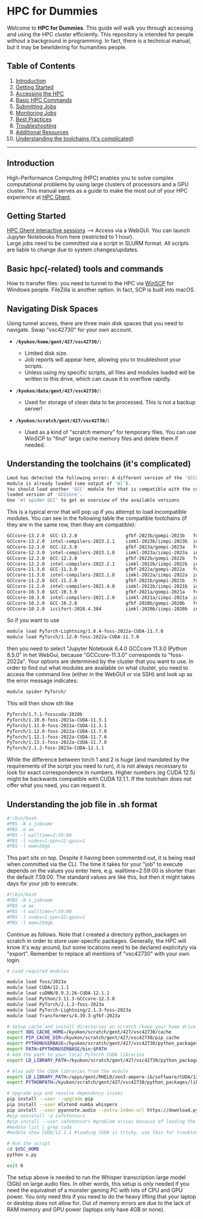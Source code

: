 # HPC for Dummies

Welcome to **HPC for Dummies**. This guide will walk you through accessing and using the HPC cluster efficiently. This repository is intended for people without a background in programming. In fact, there is a technical manual, but it may be bewildering for humanities people. 

## Table of Contents
1. [Introduction](#introduction)
2. [Getting Started](#getting-started)
3. [Accessing the HPC](#accessing-the-hpc)
4. [Basic HPC Commands](#basic-hpc-commands)
5. [Submitting Jobs](#submitting-jobs)
6. [Monitoring Jobs](#monitoring-jobs)
7. [Best Practices](#best-practices)
8. [Troubleshooting](#troubleshooting)
9. [Additional Resources](#additional-resources)
10. [Understanding the toolchains (it's complicated)](#toolchains)
---

## Introduction
High-Performance Computing (HPC) enables you to solve complex computational problems by using large clusters of processors and a GPU cluster. This manual serves as a guide to make the most out of your HPC experience at [HPC Ghent](https://login.hpc.ugent.be/).

## Getting Started
[HPC Ghent interactive sessions](https://login.hpc.ugent.be/pun/sys/dashboard/batch_connect/sessions) --> Access via a WebGUI. You can launch Jupyter Notebooks from here (restricted to 1 hour).  
Large jobs need to be committed via a script in SLURM format. All scripts are liable to change due to system changes/updates. 

## Basic hpc(-related) tools and commands
How to transfer files: you need to tunnel to the HPC via [WinSCP]() for Windows people. FileZilla is another option. In fact, SCP is built into macOS. 

## Navigating Disk Spaces

Using tunnel access, there are three main disk spaces that you need to navigate. Swap "vsc42730" for your own account.

- **`/kyukon/home/gent/427/vsc42730/`:**
  - Limited disk size.
  - Job reports will appear here, allowing you to troubleshoot your scripts.
  - Unless using my specific scripts, all files and modules loaded will be written to this drive, which can cause it to overflow rapidly.

- **`/kyukon/data/gent/427/vsc42730/`:**
  - Used for storage of clean data to be processed. This is not a backup server!

- **`/kyukon/scratch/gent/427/vsc42730/`:**
  - Used as a kind of "scratch memory" for temporary files. You can use WinSCP to "find" large cache memory files and delete them if needed.
 
## Understanding the toolchains (it's complicated)
```bash 
Lmod has detected the following error: A different version of the 'GCCcore'
module is already loaded (see output of 'ml').
You should load another 'GCC' module for that is compatible with the currently
loaded version of 'GCCcore'.
Use 'ml spider GCC' to get an overview of the available versions
```
This is a typical error that will pop up if you attempt to load incompatible modules. You can see in the following table the compatible toolchains (if they are in the same row, then they are compatible):
```bash
GCCcore-13.2.0  GCC-13.2.0                  gfbf-2023b/gompi-2023b   foss-2023b
GCCcore-13.2.0  intel-compilers-2023.2.1    iimkl-2023b/iimpi-2023b  intel-2023b
GCCcore-12.3.0  GCC-12.3.0                  gfbf-2023a/gompi-2023a   foss-2023a
GCCcore-12.3.0  intel-compilers-2023.1.0    iimkl-2023a/iimpi-2023a  intel-2023a
GCCcore-12.2.0  GCC-12.2.0                  gfbf-2022b/gompi-2022b   foss-2022b
GCCcore-12.2.0  intel-compilers-2022.2.1    iimkl-2022b/iimpi-2022b  intel-2022b
GCCcore-11.3.0  GCC-11.3.0                  gfbf-2022a/gompi-2022a   foss-2022a
GCCcore-11.3.0  intel-compilers-2022.1.0    iimkl-2022a/iimpi-2022a  intel-2022a
GCCcore-11.2.0  GCC-11.2.0                  gfbf-2021b/gompi-2021b   foss-2021b
GCCcore-11.2.0  intel-compilers-2021.4.0    iimkl-2021b/iimpi-2021b  intel-2021b
GCCcore-10.3.0  GCC-10.3.0                  gfbf-2021a/gompi-2021a   foss-2021a
GCCcore-10.3.0  intel-compilers-2021.2.0    iimkl-2021a/iimpi-2021a  intel-2021a
GCCcore-10.2.0  GCC-10.2.0                  gfbf-2020b/gompi-2020b   foss-2020b
GCCcore-10.2.0  iccifort-2020.4.304         iimkl-2020b/iimpi-2020b  intel-2020b
```
So if you want to use 
```bash
module load PyTorch-Lightning/1.8.4-foss-2022a-CUDA-11.7.0 
module load PyTorch/1.12.0-foss-2022a-CUDA-11.7.0
```
then you need to select "Jupyter Notebook 6.4.0 GCCcore 11.3.0 IPython 8.5.0" in het WebGui, because "GCCcore-11.3.0" corresponds to "foss-2022a". Your options are determined by the cluster that you want to use. 
In order to find out what modules are available on what cluster, you need to access the command line (either in the WebGUI or via SSH) and look up as the error message indicates:
```bash
module spider PyTorch/
```
This will then show sth like
```bash
PyTorch/1.7.1-fosscuda-2020b
PyTorch/1.10.0-foss-2021a-CUDA-11.3.1
PyTorch/1.11.0-foss-2021a-CUDA-11.3.1
PyTorch/1.12.0-foss-2022a-CUDA-11.7.0
PyTorch/1.12.1-foss-2022a-CUDA-11.7.0
PyTorch/1.13.1-foss-2022a-CUDA-11.7.0
PyTorch/2.1.2-foss-2023a-CUDA-12.1.1
```
While the difference between torch 1 and 2 is huge (and mandated by the requirements of the script you need to run), it is not always necessary to look for exact correspondence in numbers. Higher numbers (eg CUDA 12.5) might be backwards compatible with CUDA 12.1.1. If the toolchain does not offer what you need, you can request it.

## Understanding the job file in .sh format

```bash
#!/bin/bash
#PBS -N x_jobname
#PBS -m ae
#PBS -l walltime=2:59:00
#PBS -l nodes=1:ppn=12:gpus=1
#PBS -l mem=50gb
```
This part sits on top. Despite it having been commented out, it is being read when committed via the CLI. The time it takes for your "job" to execute depends  on the values you enter here, e.g. walltime=2:59:00 is shorter than the default 7.59.00. The standard values are like this, but then it might takes days for your job to execute. 
```bash
#!/bin/bash
#PBS -N x_jobname
#PBS -m ae
#PBS -l walltime=7:59:00
#PBS -l nodes=1:ppn=32:gpus=1
#PBS -l mem=250gb
```
Continue as follows. Note that I created a directory python_packages on scratch in order to store user-specific packages. Generally, the HPC will know it's way around, but some locations need to be declared explicityly via "export". Remember to replace all mentions of "vsc42730" with your own login.
```bash
# Load required modules

module load foss/2023a
module load CUDA/12.1.1
module load cuDNN/8.9.2.26-CUDA-12.1.1
module load Python/3.11.3-GCCcore-12.3.0
module load PyTorch/2.1.2-foss-2023a
module load PyTorch-Lightning/2.1.3-foss-2023a
module load Transformers/4.39.3-gfbf-2023a

# Setup cache and install directories on scratch (keep your home drive from overflowing)
export XDG_CACHE_HOME=/kyukon/scratch/gent/427/vsc42730/cache
export PIP_CACHE_DIR=/kyukon/scratch/gent/427/vsc42730/pip_cache
export PYTHONUSERBASE=/kyukon/scratch/gent/427/vsc42730/python_packages
export PATH=$PYTHONUSERBASE/bin:$PATH
# Add the path to your local PyTorch CUDA libraries
export LD_LIBRARY_PATH=/kyukon/scratch/gent/427/vsc42730/python_packages/lib/python3.11/site-packages/torch/lib:$LD_LIBRARY_PATH

# Also add the CUDA libraries from the module
export LD_LIBRARY_PATH=/apps/gent/RHEL8/zen3-ampere-ib/software/CUDA/12.1.1/lib64:$LD_LIBRARY_PATH
export PYTHONPATH=/kyukon/scratch/gent/427/vsc42730/python_packages/lib/python3.11/site-packages:$PYTHONPATH

# Upgrade pip and resolve dependency issues
pip install --user --upgrade pip
pip install --user mlxtend numba whisperx 
pip install --user pyannote.audio --extra-index-url https://download.pytorch.org/whl/cu121 #very particular to the task I was implementing, you might not need this
#pip uninstall -y safetensors
#pip install --user safetensors #problem arises because of loading the transformers' specific version. Might be solved by loading another version.
#module list | grep cuda
#module show CUDA/12.1.1 #loading CUDA is tricky, use this for troubleshooting, it will show the location and availability

# Run the script
cd $VSC_HOME
python x.py

exit 0
```
The setup above is needed to run the Whisper transcription large model (3Gb) on large audio files. In other words, this setup is only needed if you need the equivalnet of a monster gaming PC with lots of CPU and GPU power. You only need this if you need to do the heavy lifting that your laptop or desktop does not allow for. Out of memory errors are due to the lack of RAM memory and GPU power (laptops only have 4GB or none).

